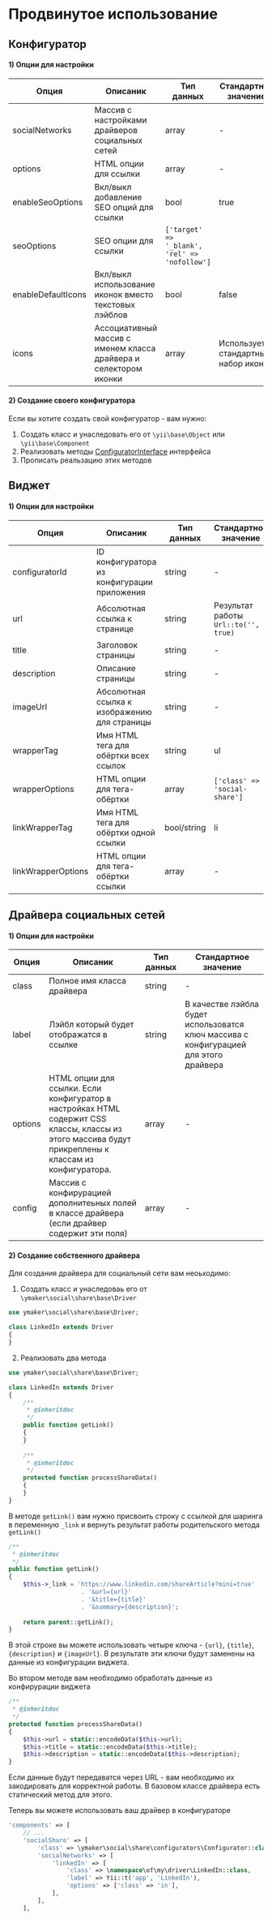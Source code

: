 Продвинутое использование
=========================

Конфигуратор
------------

#### 1) Опции для настройки

| Опция | Описаник | Тип данных | Стандартное значение |
|----|----|----|----|
|socialNetworks|Массив с настройками драйверов социальных сетей|array|-|
|options|HTML опции для ссылки|array|-|
|enableSeoOptions|Вкл/выкл добавление SEO опций для ссылки|bool|true|
|seoOptions|SEO опции для ссылки|`['target' => '_blank', 'rel' => 'nofollow']`|
|enableDefaultIcons|Вкл/выкл использование иконок вместо текстовых лэйблов|bool|false|
|icons|Ассоциативный массив с именем класса драйвера и селектором иконки|array|Используется стандартный набор иконок|

#### 2) Создание своего конфигуратора

Если вы хотите создать свой конфигуратор - вам нужно:
1. Создать класс и унаследовать его от `\yii\base\Object` или `\yii\base\Component`
2. Реализовать методы [ConfiguratorInterface](https://github.com/yiimaker/yii2-social-share/blob/master/src/configurators/ConfiguratorInterface.php) интерфейса
3. Прописать реальзацию этих методов

Виджет
------

#### 1) Опции для настройки

| Опция | Описаник | Тип данных | Стандартное значение |
|----|----|----|----|
|configuratorId|ID конфигуратора из конфигурации приложения|string|-|
|url|Абсолютная ссылка к странице|string|Результат работы `Url::to('', true)`|
|title|Заголовок страницы|string|-|
|description|Описание страницы|string|-|
|imageUrl|Абсолютная ссылка к изображению для страницы|string|-|
|wrapperTag|Имя HTML тега для обёртки всех ссылок|string|ul|
|wrapperOptions|HTML опции для тега-обёртки|array|`['class' => 'social-share']`|
|linkWrapperTag|Имя HTML тега для обёртки одной ссылки|bool/string|li|
|linkWrapperOptions|HTML опции для тега-обёртки ссылки|array|-|

Драйвера социальных сетей
-------------------------

#### 1) Опции для настройки

| Опция | Описаник | Тип данных | Стандартное значение |
|----|----|----|----|
|class|Полное имя класса драйвера|string|-|
|label|Лэйбл который будет отображатся в ссылке|string|В качестве лэйбла будет использоватся ключ массива с конфигурацией для этого драйвера|
|options|HTML опции для ссылки. Если конфигуратор в настройках HTML содержит CSS классы, классы из этого массива будут прикреплены к классам из конфигуратора.|array|-|
|config|Массив с конфирурацией дополнитеьных полей в классе драйвера (если драйвер содержит эти поля)|array|-|

#### 2) Создание собственного драйвера

Для создания драйвера для социальный сети вам неоьходимо:

1. Создать класс и унаследоваь его от `\ymaker\social\share\base\Driver`
```php
use ymaker\social\share\base\Driver;

class LinkedIn extends Driver
{
}
```

2. Реализовать два метода

```php
use ymaker\social\share\base\Driver;

class LinkedIn extends Driver
{
    /**
     * @inheritdoc
     */
    public function getLink()
    {
    }
    
    /**
     * @inheritdoc
     */
    protected function processShareData()
    {
    }
}
```

В методе `getLink()` вам нужно присвоить строку с ссылкой для шаринга в переменную `_link` и вернуть результат работы родительского метода `getLink()`

```php
/**
 * @inheritdoc
 */
public function getLink()
{
    $this->_link = 'https://www.linkedin.com/shareArticle?mini=true'
                    . '&url={url}'
                    . '&title={title}'
                    . '&summary={description}';
                    
    return parent::getLink();
}
```

В этой строке вы можете использовать четыре ключа - `{url}`, `{title}`, `{description}` и `{imageUrl}`.
В результате эти ключи будут заменены на данные из конфигурации виджета.

Во втором методе вам необходимо обработать данные из конфирурации виджета

```php
/**
 * @inheritdoc
 */
protected function processShareData()
{
    $this->url = static::encodeData($this->url);
    $this->title = static::encodeData($this->title);
    $this->description = static::encodeData($this->description);
}
```

Если данные будут передаватся через URL - вам необходимо их закодировать для корректной работы.
В базовом классе драйвера есть статический метод для этого.

Теперь вы можете использовать ваш драйвер в конфигураторе

```php
'components' => [
    // ...
    'socialShare' => [
        'class' => \ymaker\social\share\configurators\Configurator::class,
        'socialNetworks' => [
            'linkedIn' => [
                'class' => \namespace\of\my\driver\LinkedIn::class,
                'label' => Yii::t('app', 'LinkedIn'),
                'options' => ['class' => 'in'],
            ],
        ],
    ],
```